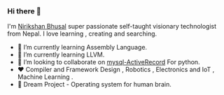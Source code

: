 ### Hi there 👋

   I'm [Nirikshan Bhusal](https://www.nirikshan.com.np/) super passionate self-taught visionary technologist from Nepal. I love learning , creating and searching.

- 🔭 I’m currently learning Assembly Language.
- 🌱 I’m currently learning LLVM.
- 👯 I’m looking to collaborate on [mysql-ActiveRecord](https://github.com/nirikshan/mysql-ActiveRecord.py) For python.
- ❤️  Compiler and Framework Design , Robotics , Electronics and IoT , Machine Learning .
- 🚀 Dream Project - Operating system for human brain. 
